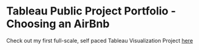 # Tableau Public Project Portfolio - Choosing an AirBnb <h/>
Check out my first full-scale, self paced Tableau Visualization Project [here](https://public.tableau.com/views/PortfolioProject-ChoosinganAirBnB/Dashboard1?:language=en-US&:sid=&:redirect=auth&:display_count=n&:origin=viz_share_link)

